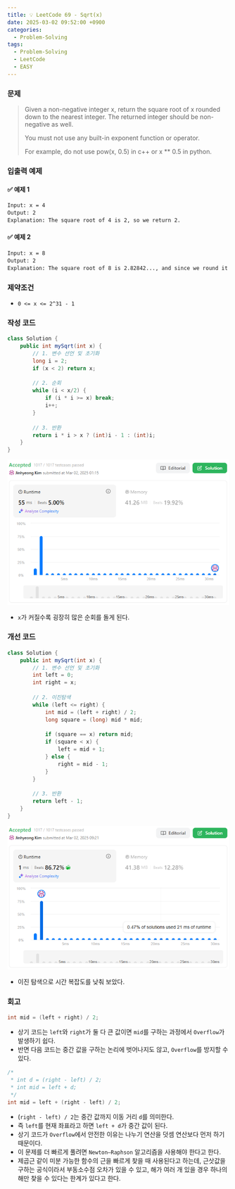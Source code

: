 ```yaml
---
title: 💡 LeetCode 69 - Sqrt(x)
date: 2025-03-02 09:52:00 +0900
categories:
  - Problem-Solving
tags:
  - Problem-Solving
  - LeetCode
  - EASY
---
```


### 문제
>Given a non-negative integer x, return the square root of x rounded down to the nearest integer. The returned integer should be non-negative as well.   
>
>You must not use any built-in exponent function or operator.   
>
>For example, do not use pow(x, 0.5) in c++ or x ** 0.5 in python.


### 입출력 예제
#### ✅ 예제 1
```bash
Input: x = 4
Output: 2
Explanation: The square root of 4 is 2, so we return 2.
```

#### ✅ 예제 2
```bash
Input: x = 8
Output: 2
Explanation: The square root of 8 is 2.82842..., and since we round it down to the nearest integer, 2 is returned.
```


### 제약조건
- `0 <= x <= 2^31 - 1`


### 작성 코드
```java
class Solution {
	public int mySqrt(int x) {
		// 1. 변수 선언 및 초기화
		long i = 2;
		if (x < 2) return x;
		
		// 2. 순회
		while (i < x/2) {
			if (i * i >= x) break;
			i++;
		}
		
		// 3. 반환
		return i * i > x ? (int)i - 1 : (int)i;
	}
}
```
![](/assets/image/Pasted%20image%2020250528015753.png)
- `x`가 커질수록 굉장히 많은 순회를 돌게 된다.


### 개선 코드
```java
class Solution {
	public int mySqrt(int x) {
		// 1. 변수 선언 및 초기화
		int left = 0;
		int right = x;
		
		// 2. 이진탐색
		while (left <= right) {
			int mid = (left + right) / 2;
			long square = (long) mid * mid;
			
			if (square == x) return mid;
			if (square < x) {
				left = mid + 1;
			} else {
				right = mid - 1;
			}
		}
		
		// 3. 반환
		return left - 1;
	}
}
```
![](/assets/image/Pasted%20image%2020250528015834.png)
- 이진 탐색으로 시간 복잡도를 낮춰 보았다.


### 회고
```java
int mid = (left + right) / 2;
```
- 상기 코드는 `left`와 `right`가 둘 다 큰 값이면 `mid`를 구하는 과정에서 `Overflow`가 발생하기 쉽다.
- 반면 다음 코드는 중간 값을 구하는 논리에 벗어나지도 않고, `Overflow`를 방지할 수 있다.

```java
/* 
 * int d = (right - left) / 2;
 * int mid = left + d;
 */
int mid = left + (right - left) / 2;
```
- (`right - left) / 2`는 중간 값까지 이동 거리 `d`를 의미한다.
- 즉 `left`를 현재 좌표라고 하면 `left + d`가 중간 값이 된다.
- 상기 코드가 `Overflow`에서 안전한 이유는 나누기 연산을 덧셈 연산보다 먼저 하기 때문이다.
- 이 문제를 더 빠르게 풀려면 `Newton–Raphson` 알고리즘을 사용해야 한다고 한다.
- 제곱근 같이 미분 가능한 함수의 근을 빠르게 찾을 때 사용된다고 하는데, 근삿값을 구하는 공식이라서 부동소수점 오차가 있을 수 있고, 해가 여러 개 있을 경우 하나의 해만 찾을 수 있다는 한계가 있다고 한다.